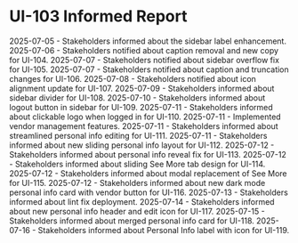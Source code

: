 # UI-103 Informed Report

2025-07-05 - Stakeholders informed about the sidebar label enhancement.
2025-07-06 - Stakeholders notified about caption removal and new copy for UI-104.
2025-07-07 - Stakeholders notified about sidebar overflow fix for UI-105.
2025-07-07 - Stakeholders notified about caption and truncation changes for UI-106.
2025-07-08 - Stakeholders notified about icon alignment update for UI-107.
2025-07-09 - Stakeholders informed about sidebar divider for UI-108.
2025-07-10 - Stakeholders informed about logout button in sidebar for UI-109.
2025-07-11 - Stakeholders informed about clickable logo when logged in for UI-110.
2025-07-11 - Implemented vendor management features.
2025-07-11 - Stakeholders informed about streamlined personal info editing for UI-111.
2025-07-11 - Stakeholders informed about new sliding personal info layout for UI-112.
2025-07-12 - Stakeholders informed about personal info reveal fix for UI-113.
2025-07-12 - Stakeholders informed about sliding See More tab design for UI-114.
2025-07-12 - Stakeholders informed about modal replacement of See More for UI-115.
2025-07-12 - Stakeholders informed about new dark mode personal info card with vendor button for UI-116.
2025-07-13 - Stakeholders informed about lint fix deployment.
2025-07-14 - Stakeholders informed about new personal info header and edit icon for UI-117.
2025-07-15 - Stakeholders informed about merged personal info card for UI-118.
2025-07-16 - Stakeholders informed about Personal Info label with icon for UI-119.
